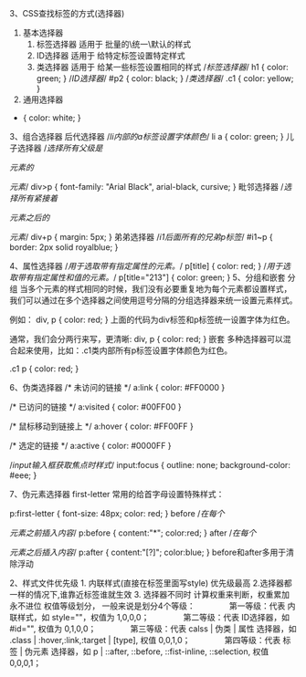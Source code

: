 3、CSS查找标签的方式(选择器)
1. 基本选择器
	1. 标签选择器     适用于 批量的\统一\默认的样式
	2. ID选择器       适用于 给特定标签设置特定样式
	3. 类选择器       适用于 给某一些标签设置相同的样式
/*标签选择器*/
h1 {
    color: green;
}
/*ID选择器*/
#p2 {
    color: black;
}
/*类选择器*/
.c1 {
    color: yellow;
}
2. 通用选择器
* {
  color: white;
}

3、组合选择器
后代选择器
/*li内部的a标签设置字体颜色*/
li a {
  color: green;
}
儿子选择器
/*选择所有父级是 <div> 元素的 <p> 元素*/
div>p {
  font-family: "Arial Black", arial-black, cursive;
}
毗邻选择器
/*选择所有紧接着<div>元素之后的<p>元素*/
div+p {
  margin: 5px;
}
弟弟选择器
/*i1后面所有的兄弟p标签*/
#i1~p {
  border: 2px solid royalblue;
}

4、属性选择器
/*用于选取带有指定属性的元素。*/
p[title] {
  color: red;
}
/*用于选取带有指定属性和值的元素。*/
p[title="213"] {
  color: green;
}
5、分组和嵌套
分组
当多个元素的样式相同的时候，我们没有必要重复地为每个元素都设置样式，我们可以通过在多个选择器之间使用逗号分隔的分组选择器来统一设置元素样式。 

例如：
div, p {
  color: red;
}
上面的代码为div标签和p标签统一设置字体为红色。

通常，我们会分两行来写，更清晰:
div,
p {
  color: red;
}
嵌套
多种选择器可以混合起来使用，比如：.c1类内部所有p标签设置字体颜色为红色。

.c1 p {
  color: red;
}

6、伪类选择器
/* 未访问的链接 */
a:link {
  color: #FF0000
}

/* 已访问的链接 */
a:visited {
  color: #00FF00
} 

/* 鼠标移动到链接上 */
a:hover {
  color: #FF00FF
} 

/* 选定的链接 */ 
a:active {
  color: #0000FF
}

/*input输入框获取焦点时样式*/
input:focus {
  outline: none;
  background-color: #eee;
}

7、伪元素选择器
first-letter
常用的给首字母设置特殊样式：

p:first-letter {
  font-size: 48px;
  color: red;
}
before
/*在每个<p>元素之前插入内容*/
p:before {
  content:"*";
  color:red;
}
after
/*在每个<p>元素之后插入内容*/
p:after {
  content:"[?]";
  color:blue;
} 
before和after多用于清除浮动

2、样式文件优先级
	1. 内联样式(直接在标签里面写style) 优先级最高
	2.选择器都一样的情况下,谁靠近标签谁就生效
	3. 选择器不同时 计算权重来判断，权重累加永不进位
权值等级划分， 一般来说是划分4个等级：
　　　　第一等级：代表 内联样式，如 style=""，权值为 1,0,0,0；
　　　　第二等级：代表 ID选择器，如 #id="", 权值为 0,1,0,0；
　　　　第三等级：代表 calss | 伪类 | 属性 选择器，如 .class | :hover,:link,:target | [type], 权值 0,0,1,0；
　　　　第四等级：代表 标签 | 伪元素 选择器，如 p | ::after, ::before, ::fist-inline, ::selection, 权值 0,0,0,1；